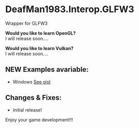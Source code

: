 # DeafMan1983.Interop.GLFW3
Wrapper for GLFW3

__Would you like to learn OpenGL?__<br>
I will release soon....

__Would you like to learn Vulkan?__<br>
 I will release soon....

## NEW Examples avariable:
* Windows [See gist](https://gist.github.com/DeafMan1983/ddc608b97ae3bce7bc151d864d5a7873)
 
## Changes & Fixes:
* Initial release!

Enjoy your game development!!!
